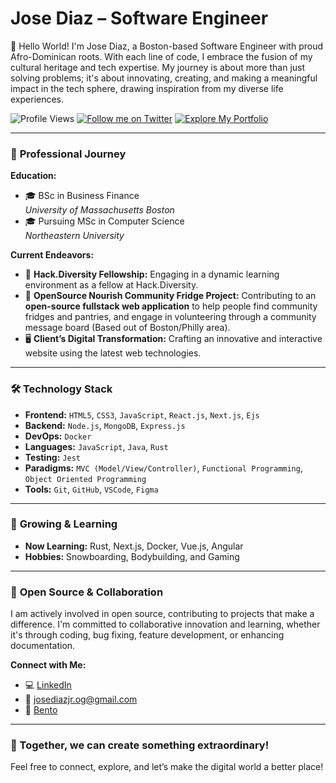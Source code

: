 # **Jose Diaz – Software Engineer**

👋 Hello World! I'm Jose Diaz, a Boston-based Software Engineer with proud Afro-Dominican roots. With each line of code, I embrace the fusion of my cultural heritage and tech expertise. My journey is about more than just solving problems; it's about innovating, creating, and making a meaningful impact in the tech sphere, drawing inspiration from my diverse life experiences.

![Profile Views](https://komarev.com/ghpvc/?username=JoseDiazCodes&color=orange)
[![Follow me on Twitter](https://img.shields.io/twitter/follow/diazjosedev?style=social)](https://twitter.com/diazjosedev)
[![Explore My Portfolio](https://img.shields.io/badge/-Portfolio-black)](https://josediazdev.com)

---

### 💼 **Professional Journey**

**Education:**

- 🎓 BSc in Business Finance  
   _University of Massachusetts Boston_
- 🎓 Pursuing MSc in Computer Science  
   _Northeastern University_

**Current Endeavors:**

- 🔨 **Hack.Diversity Fellowship:** Engaging in a dynamic learning environment as a fellow at Hack.Diversity.
- 🥫 **OpenSource Nourish Community Fridge Project:** Contributing to an **open-source fullstack web application** to help people find community fridges and pantries, and engage in volunteering through a community message board (Based out of Boston/Philly area).
- 🖥️ **Client’s Digital Transformation:** Crafting an innovative and interactive website using the latest web technologies.

---

### 🛠 **Technology Stack**

- **Frontend:** `HTML5`, `CSS3`, `JavaScript`, `React.js`, `Next.js`, `Ejs`
- **Backend:** `Node.js`, `MongoDB`, `Express.js`
- **DevOps:** `Docker`
- **Languages:** `JavaScript`, `Java`, `Rust`
- **Testing:** `Jest`
- **Paradigms:** `MVC (Model/View/Controller)`, `Functional Programming`, `Object Oriented Programming`
- **Tools:** `Git`, `GitHub`, `VSCode`, `Figma`

---

### 🌱 **Growing & Learning**

- **Now Learning:** Rust, Next.js, Docker, Vue.js, Angular
- **Hobbies:** Snowboarding, Bodybuilding, and Gaming

---

### 🤝 **Open Source & Collaboration**

I am actively involved in open source, contributing to projects that make a difference. I'm committed to collaborative innovation and learning, whether it's through coding, bug fixing, feature development, or enhancing documentation.

**Connect with Me:**

- 💻 [LinkedIn](https://linkedin.com/in/josediazdev)
- 📧 josediazjr.og@gmail.com
- 🍱 [Bento](https://bento.me/josedev)

---

### 💪 Together, we can create something extraordinary!

Feel free to connect, explore, and let’s make the digital world a better place!
